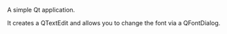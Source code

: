 A simple Qt application.

It creates a QTextEdit and allows you to change the font via a QFontDialog.

